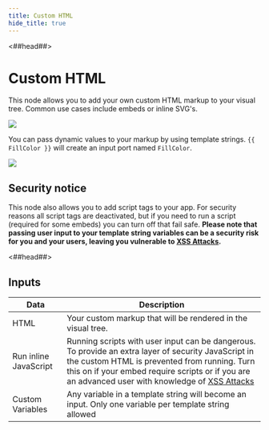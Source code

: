 ```yaml
---
title: Custom HTML
hide_title: true
---
```


<##head##>

# Custom HTML

This node allows you to add your own custom HTML markup to your visual tree. Common use cases include embeds or inline SVG's.

<div className="ndl-image-with-background l">

![](/modules/custom-html/custom-html.png)

</div>

You can pass dynamic values to your markup by using template strings. `{{ FillColor }}` will create an input port named `FillColor`.

<div className="ndl-image-with-background l">

![](/modules/custom-html/example.png)

</div>

## Security notice

This node also allows you to add script tags to your app. For security reasons all script tags are deactivated, but if you need to run a script (required for some embeds) you can turn off that fail safe. <strong>Please note that passing user input to your template string variables can be a security risk for you and your users, leaving you vulnerable to [XSS Attacks](https://en.wikipedia.org/wiki/Cross-site_scripting).</strong>

<##head##>

## Inputs

| Data                                                    | Description                                                                                                                                                                                                                                                                                                    |
| ------------------------------------------------------- | -------------------------------------------------------------------------------------------------------------------------------------------------------------------------------------------------------------------------------------------------------------------------------------------------------------- |
| <span className="ndl-data">HTML</span>                  | Your custom markup that will be rendered in the visual tree.                                                                                                                                                                                                                                                   |
| <span className="ndl-data">Run inline JavaScript</span> | Running scripts with user input can be dangerous. To provide an extra layer of security JavaScript in the custom HTML is prevented from running. Turn this on if your embed require scripts or if you are an advanced user with knowledge of [XSS Attacks](https://en.wikipedia.org/wiki/Cross-site_scripting) |
| <span className="ndl-data">Custom Variables</span>      | Any variable in a template string will become an input. Only one variable per template string allowed                                                                                                                                                                                                          |
